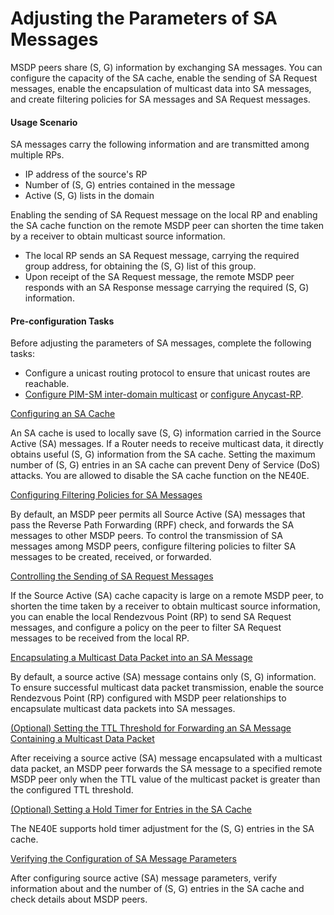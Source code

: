 Adjusting the Parameters of SA Messages
=======================================

MSDP peers share (S, G) information by exchanging SA messages. You can configure the capacity of the SA cache, enable the sending of SA Request messages, enable the encapsulation of multicast data into SA messages, and create filtering policies for SA messages and SA Request messages.

#### Usage Scenario

SA messages carry the following information and are transmitted among multiple RPs.

* IP address of the source's RP
* Number of (S, G) entries contained in the message
* Active (S, G) lists in the domain

Enabling the sending of SA Request message on the local RP and enabling the SA cache function on the remote MSDP peer can shorten the time taken by a receiver to obtain multicast source information.

* The local RP sends an SA Request message, carrying the required group address, for obtaining the (S, G) list of this group.
* Upon receipt of the SA Request message, the remote MSDP peer responds with an SA Response message carrying the required (S, G) information.

#### Pre-configuration Tasks

Before adjusting the parameters of SA messages, complete the following tasks:

* Configure a unicast routing protocol to ensure that unicast routes are reachable.
* [Configure PIM-SM inter-domain multicast](dc_vrp_multicast_cfg_0045.html) or [configure Anycast-RP](dc_vrp_multicast_cfg_0050.html).


[Configuring an SA Cache](../../../../software/nev8r10_vrpv8r16/user/vrp/dc_vrp_multicast_cfg_0062.html)

An SA cache is used to locally save (S, G) information carried in the Source Active (SA) messages. If a Router needs to receive multicast data, it directly obtains useful (S, G) information from the SA cache. Setting the maximum number of (S, G) entries in an SA cache can prevent Deny of Service (DoS) attacks. You are allowed to disable the SA cache function on the NE40E.

[Configuring Filtering Policies for SA Messages](../../../../software/nev8r10_vrpv8r16/user/vrp/dc_vrp_multicast_cfg_0065.html)

By default, an MSDP peer permits all Source Active (SA) messages that pass the Reverse Path Forwarding (RPF) check, and forwards the SA messages to other MSDP peers. To control the transmission of SA messages among MSDP peers, configure filtering policies to filter SA messages to be created, received, or forwarded.

[Controlling the Sending of SA Request Messages](../../../../software/nev8r10_vrpv8r16/user/vrp/dc_vrp_multicast_cfg_0063.html)

If the Source Active (SA) cache capacity is large on a remote MSDP peer, to shorten the time taken by a receiver to obtain multicast source information, you can enable the local Rendezvous Point (RP) to send SA Request messages, and configure a policy on the peer to filter SA Request messages to be received from the local RP.

[Encapsulating a Multicast Data Packet into an SA Message](../../../../software/nev8r10_vrpv8r16/user/vrp/dc_vrp_multicast_cfg_2165.html)

By default, a source active (SA) message contains only (S, G) information. To ensure successful multicast data packet transmission, enable the source Rendezvous Point (RP) configured with MSDP peer relationships to encapsulate multicast data packets into SA messages.

[(Optional) Setting the TTL Threshold for Forwarding an SA Message Containing a Multicast Data Packet](../../../../software/nev8r10_vrpv8r16/user/vrp/dc_vrp_multicast_cfg_2205.html)

After receiving a source active (SA) message encapsulated with a multicast data packet, an MSDP peer forwards the SA message to a specified remote MSDP peer only when the TTL value of the multicast packet is greater than the configured TTL threshold.

[(Optional) Setting a Hold Timer for Entries in the SA Cache](../../../../software/nev8r10_vrpv8r16/user/vrp/dc_vrp_multicast_cfg_20026.html)

The NE40E supports hold timer adjustment for the (S, G) entries in the SA cache.

[Verifying the Configuration of SA Message Parameters](../../../../software/nev8r10_vrpv8r16/user/vrp/dc_vrp_multicast_cfg_0066.html)

After configuring source active (SA) message parameters, verify information about and the number of (S, G) entries in the SA cache and check details about MSDP peers.